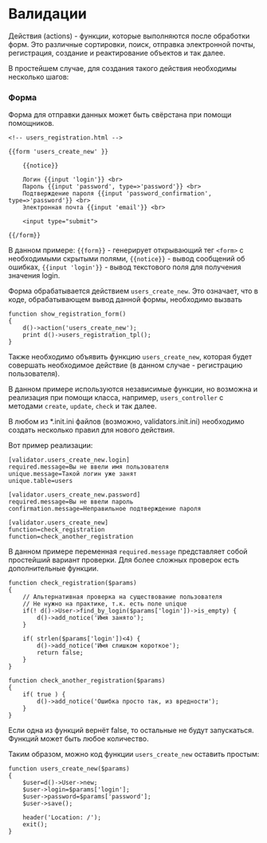 Валидации
=========

Действия (actions) - функции, которые выполняются после обработки форм. Это различные сортировки, поиск, отправка электронной почты, регистрация, создание и реактирование объектов и так далее.

В простейшем случае, для создания такого действия необходимы несколько шагов:

### Форма

Форма для отправки данных может быть свёрстана при помощи помощников.

	<!-- users_registration.html -->
	
	{{form 'users_create_new' }} 

		{{notice}}
	
		Логин {{input 'login'}} <br>
		Пароль {{input 'password', type=>'password'}} <br>
		Подтверждение пароля {{input 'password_confirmation', type=>'password'}} <br>
		Электронная почта {{input 'email'}} <br>
		
		<input type="submit">

	{{/form}}
 
В данном примере: `{{form}}` - генерирует открывающий тег `<form>` с необходимыми скрытыми полями,
`{{notice}}` - вывод сообщений об ошибках, `{{input 'login'}}` - вывод текстового поля для получения значения login.


Форма обрабатывается действием `users_create_new`.
Это означает, что в коде, обрабатывающем вывод данной формы, необходимо вызвать 

	function show_registration_form()
	{
		d()->action('users_create_new');
		print d()->users_registration_tpl();
	}

Также необходимо объявить функцию `users_create_new`, которая будет совершать необходимое действие (в данном
случае - регистрацию пользователя).

В данном примере используются независимые функции, но возможна и реализация при помощи класса, например, `users_controller` с методами `create`, `update`, `check` и так далее.

В любом из *.init.ini файлов (возможно, validators.init.ini) необходимо создать несколько правил для нового действия.

Вот пример реализации:

	[validator.users_create_new.login]
	required.message=Вы не ввели имя пользователя
	unique.message=Такой логин уже занят
	unique.table=users
	
	[validator.users_create_new.password]
	required.message=Вы не ввели пароль
	confirmation.message=Неправильное подтверждение пароля

	[validator.users_create_new]
	function=check_registration
	function=check_another_registration
	
В данном примере переменная `required.message` представляет собой простейший вариант проверки. Для более сложных проверок есть дополнительные функции.

	function check_registration($params)
	{
		// Альтернативная проверка на существование пользователя
		// Не нужно на практике, т.к. есть поле unique
		if(! d()->User->find_by_login($params['login'])->is_empty) {
			d()->add_notice('Имя занято');
		}
		
		if( strlen($params['login'])<4) {
			d()->add_notice('Имя слишком короткое');
			return false;
		}
	}

	function check_another_registration($params)
	{
		if( true ) {
			d()->add_notice('Ошибка просто так, из вредности');
		}	
	}

Если одна из функций вернёт false, то остальные не будут запускаться. Функций может быть любое количество.
	
Таким образом, можно код функции `users_create_new` оставить простым:
	
	function users_create_new($params)
	{
		$user=d()->User->new;
		$user->login=$params['login'];
		$user->password=$params['password'];
		$user->save();
		
		header('Location: /');
		exit();
	}
	
	
	